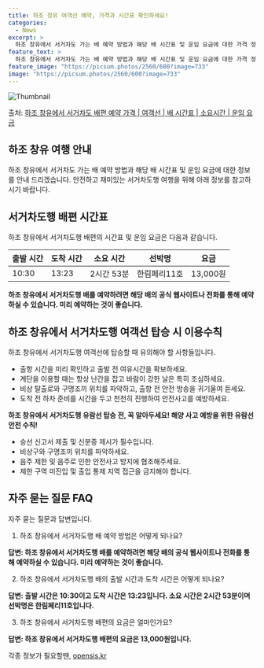 ```yaml
---
title: 하조 창유 여객선 예약, 가격과 시간표 확인하세요!
categories:
  - News
excerpt: >
  하조 창유에서 서거차도 가는 배 예약 방법과 해당 배 시간표 및 운임 요금에 대한 가격 정보를 안내 드리겠습니다. 안전하고 재밋는 서거차도행 여행을 위해 아래 정보 참고하시기 바랍니다. 서거차도행 배편 예약하기 👈 클릭하조 창유에서 서거차도행 배 시간표출발 시간도착 시간소요 시간선박명요금10:3013:232시간 53분한림페리11호13,000원서거차도행 배편 예약하기 👈 클릭하조 창유에서 서거차도행 여객선 탑승 시 이용수칙하조 창유에서 서거차도행 배 출항시간을 미리 확인하고 출발 전 여유시간을 확보하세요. 계단을 이용할 때는 항상 난간을 잡고 바람이 강한 날은 특히 조심하세요. 선박 안전을 위해 비상 탈출로와 구명조끼 위치를 파악하고, 출항 전 안전 방송을 귀기울여 듣세요. 도착 전 하차 준비를 시간을 두..
feature_text: >
  하조 창유에서 서거차도 가는 배 예약 방법과 해당 배 시간표 및 운임 요금에 대한 가격 정보를 안내 드리겠습니다. 안전하고 재밋는 서거차도행 여행을 위해 아래 정보 참고하시기 바랍니다. 서거차도행 배편 예약하기 👈 클릭하조 창유에서 서거차도행 배 시간표출발 시간도착 시간소요 시간선박명요금10:3013:232시간 53분한림페리11호13,000원서거차도행 배편 예약하기 👈 클릭하조 창유에서 서거차도행 여객선 탑승 시 이용수칙하조 창유에서 서거차도행 배 출항시간을 미리 확인하고 출발 전 여유시간을 확보하세요. 계단을 이용할 때는 항상 난간을 잡고 바람이 강한 날은 특히 조심하세요. 선박 안전을 위해 비상 탈출로와 구명조끼 위치를 파악하고, 출항 전 안전 방송을 귀기울여 듣세요. 도착 전 하차 준비를 시간을 두..
feature_image: "https://picsum.photos/2560/600?image=733"
image: "https://picsum.photos/2560/600?image=733"
---
```


![Thumbnail](https://img1.daumcdn.net/thumb/R800x0/?scode=mtistory2&fname=https%3A%2F%2Fblog.kakaocdn.net%2Fdn%2FbUEEBX%2FbtsHBMmkVz1%2FZS85ezXXFwIKfhScc44Fck%2Fimg.webp)

<p>출처: <a href="https://opensis.kr/entry/%ED%95%98%EC%A1%B0-%EC%B0%BD%EC%9C%A0%EC%97%90%EC%84%9C-%EC%84%9C%EA%B1%B0%EC%B0%A8%EB%8F%84-%EB%B0%B0%ED%8E%B8-%EC%98%88%EC%95%BD-%EA%B0%80%EA%B2%A9-%EC%97%AC%EA%B0%9D%EC%84%A0-%EB%B0%B0-%EC%8B%9C%EA%B0%84%ED%91%9C-%EC%86%8C%EC%9A%94%EC%8B%9C%EA%B0%84-%EC%9A%B4%EC%9E%84-%EC%9A%94%EA%B8%88" rel="dofollow">하조 창유에서 서거차도 배편 예약 가격 | 여객선 | 배 시간표 | 소요시간 | 운임 요금</a> </p>

## 하조 창유 여행 안내

하조 창유에서 서거차도 가는 배 예약 방법과 해당 배 시간표 및 운임 요금에 대한 정보를 안내 드리겠습니다. 안전하고 재미있는 서거차도행
여행을 위해 아래 정보를 참고하시기 바랍니다.

## 서거차도행 배편 시간표

하조 창유에서 서거차도행 배편의 시간표 및 운임 요금은 다음과 같습니다.

**출발 시간** | **도착 시간** | **소요 시간** | **선박명** | **요금**  
---|---|---|---|---  
10:30 | 13:23 | 2시간 53분 | 한림페리11호 | 13,000원  
  
**하조 창유에서 서거차도행 배를 예약하려면 해당 배의 공식 웹사이트나 전화를 통해 예약하실 수 있습니다. 미리 예약하는 것이 좋습니다.**

## 하조 창유에서 서거차도행 여객선 탑승 시 이용수칙

하조 창유에서 서거차도행 여객선에 탑승할 때 유의해야 할 사항들입니다.

  * 출항 시간을 미리 확인하고 출발 전 여유시간을 확보하세요.
  * 계단을 이용할 때는 항상 난간을 잡고 바람이 강한 날은 특히 조심하세요.
  * 비상 탈출로와 구명조끼 위치를 파악하고, 출항 전 안전 방송을 귀기울여 듣세요.
  * 도착 전 하차 준비를 시간을 두고 천천히 진행하여 안전사고를 예방하세요.

**하조 창유에서 서거차도행 유람선 탑승 전, 꼭 알아두세요! 해양 사고 예방을 위한 유람선 안전 수칙!**

  * 승선 신고서 제출 및 신분증 제시가 필수입니다.
  * 비상구와 구명조끼 위치를 파악하세요.
  * 음주 제한 및 음주로 인한 안전사고 방지에 협조해주세요.
  * 제한 구역 미진입 및 출입 통제 지역 접근을 금지해야 합니다.

## 자주 묻는 질문 FAQ

자주 묻는 질문과 답변입니다.

  1. 하조 창유에서 서거차도행 배 예약 방법은 어떻게 되나요?

**답변: 하조 창유에서 서거차도행 배를 예약하려면 해당 배의 공식 웹사이트나 전화를 통해 예약하실 수 있습니다. 미리 예약하는 것이
좋습니다.**

  2. 하조 창유에서 서거차도행 배의 출발 시간과 도착 시간은 어떻게 되나요?

**답변: 출발 시간은 10:30이고 도착 시간은 13:23입니다. 소요 시간은 2시간 53분이며 선박명은 한림페리11호입니다.**

  3. 하조 창유에서 서거차도행 배편의 요금은 얼마인가요?

**답변: 하조 창유에서 서거차도행 배편의 요금은 13,000원입니다.**



 

각종 정보가 필요할땐, <a href="https://opensis.kr" rel="dofollow">opensis.kr</a>


